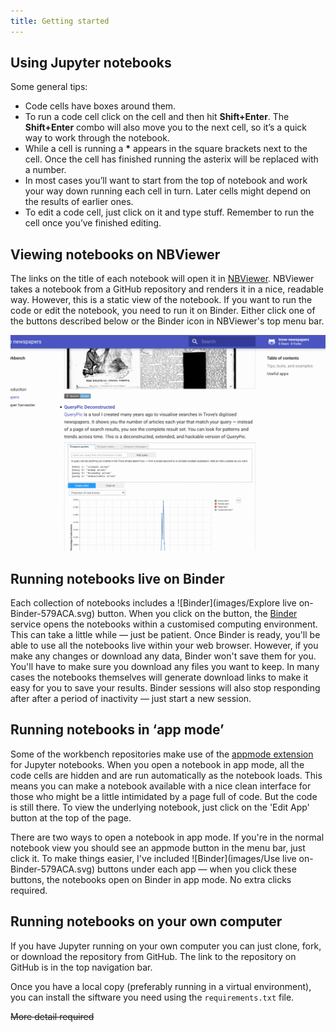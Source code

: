 ```yaml
---
title: Getting started
---
```


## Using Jupyter notebooks

Some general tips:

*   Code cells have boxes around them.
*   To run a code cell click on the cell and then hit **Shift+Enter**. The **Shift+Enter** combo will also move you to the next cell, so it’s a quick way to work through the notebook.
*   While a cell is running a **\*** appears in the square brackets next to the cell. Once the cell has finished running the asterix will be replaced with a number.
*   In most cases you’ll want to start from the top of notebook and work your way down running each cell in turn. Later cells might depend on the results of earlier ones.
*   To edit a code cell, just click on it and type stuff. Remember to run the cell once you’ve finished editing.

## Viewing notebooks on NBViewer

The links on the title of each notebook will open it in [NBViewer](https://nbviewer.jupyter.org/). NBViewer takes a notebook from a GitHub repository and renders it in a nice, readable way. However, this is a static view of the notebook. If you want to run the code or edit the notebook, you need to run it on Binder. Either click one of the buttons described below or the Binder icon in NBViewer's top menu bar.

![Screen capture](images/nbviewer.gif)

## Running notebooks live on Binder

Each collection of notebooks includes a ![Binder](images/Explore live on-Binder-579ACA.svg) button. When you click on the button, the [Binder](https://mybinder.org/) service opens the notebooks within a customised computing environment. This can take a little while — just be patient. Once Binder is ready, you'll be able to use all the notebooks live within your web browser. However, if you make any changes or download any data, Binder won't save them for you. You'll have to make sure you download any files you want to keep. In many cases the notebooks themselves will generate download links to make it easy for you to save your results. Binder sessions will also stop responding after after a period of inactivity — just start a new session.

## Running notebooks in &lsquo;app mode&rsquo;

Some of the workbench repositories make use of the [appmode extension](https://github.com/oschuett/appmode) for Jupyter notebooks. When you open a notebook in app mode, all the code cells are hidden and are run automatically as the notebook loads. This means you can make a notebook available with a nice clean interface for those who might be a little intimidated by a page full of code. But the code is still there. To view the underlying notebook, just click on the 'Edit App' button at the top of the page.

There are two ways to open a notebook in app mode. If you're in the normal notebook view you should see an appmode button in the menu bar, just click it. To make things easier, I've included ![Binder](images/Use live on-Binder-579ACA.svg) buttons under each app — when you click these buttons, the notebooks open on Binder in app mode. No extra clicks required.

## Running notebooks on your own computer

If you have Jupyter running on your own computer you can just clone, fork, or download the repository from GitHub. The link to the repository on GitHub is in the top navigation bar.

Once you have a local copy (preferably running in a virtual environment), you can install the siftware you need using the `requirements.txt` file.

~~More detail required~~
